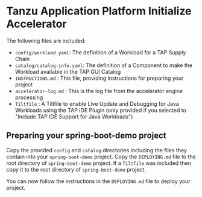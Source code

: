 # Tanzu Application Platform Initialize Accelerator

The following files are included:
- `config/workload.yaml`: The definition of a Workload for a TAP Supply Chain
- `catalog/catalog-info.yaml`: The definition of a Component to make the Workload available in the TAP GUI Catalog
- `INSTRUCTIONS.md` : This file, providing instructions for preparing your project
- `accelerator-log.md` : This is the log file from the accelerator engine processing
- `Tiltfile` : A Tiltfile to enable Live Update and Debugging for Java Workloads using the TAP IDE Plugin (only provided if you selected to "Include TAP IDE Support for Java Workloads")

## Preparing your spring-boot-demo project

Copy the provided `config` and `catalog` directories including the files they contain into your `spring-boot-demo` project. Copy the `DEPLOYING.md` file to the root directory of `spring-boot-demo` project. If a `Tiltfile` was included then copy it to the root directory of `spring-boot-demo` project.

You can now follow the instructions in the `DEPLOYING.md` file to deploy your project.

